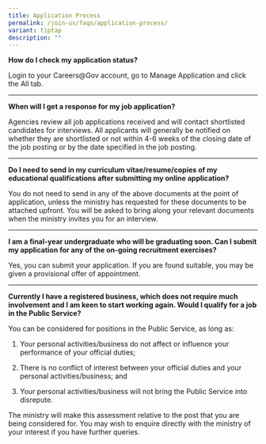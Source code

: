 ```yaml
---
title: Application Process
permalink: /join-us/faqs/application-process/
variant: tiptap
description: ""
---
```

<p><strong>How do I check my application status?</strong>
</p>
<p>Login to your Careers@Gov account, go to Manage Application and click
the All tab.</p>
<hr>
<p><strong>When will I get a response for my job application?</strong>
</p>
<p>Agencies review all job applications received and will contact shortlisted
candidates for interviews. All applicants will generally be notified on
whether they are shortlisted or not within 4-6 weeks of the closing date
of the job posting or by the date specified in the job posting.</p>
<hr>
<p><strong>Do I need to send in my curriculum vitae/resume/copies of my educational qualifications after submitting my online application?</strong>
</p>
<p>You do not need to send in any of the above documents at the point of
application, unless the ministry has requested for these documents to be
attached upfront. You will be asked to bring along your relevant documents
when the ministry invites you for an interview.</p>
<hr>
<p><strong>I am a final-year undergraduate who will be graduating soon. Can I submit my application for any of the on-going recruitment exercises?</strong>
</p>
<p>Yes, you can submit your application. If you are found suitable, you may
be given a provisional offer of appointment.</p>
<hr>
<p><strong>Currently I have a registered business, which does not require much involvement and I am keen to start working again. Would I qualify for a job in the Public Service?</strong>
</p>
<p>You can be considered for positions in the Public Service, as long as:</p>
<ol data-tight="true" class="tight">
<li>
<p>Your personal activities/business do not affect or influence your performance
of your official duties;</p>
</li>
<li>
<p>There is no conflict of interest between your official duties and your
personal activities/business; and</p>
</li>
<li>
<p>Your personal activities/business will not bring the Public Service into
disrepute.</p>
</li>
</ol>
<p>The ministry will make this assessment relative to the post that you are
being considered for. You may wish to enquire directly with the ministry
of your interest if you have further queries.</p>
<p></p>